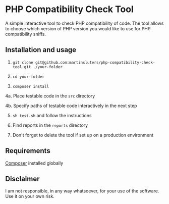 
# PHP Compatibility Check Tool

A simple interactive tool to check PHP compatibility of code. The tool allows to choose which version of PHP version you would like to use for PHP compatibility sniffs.

## Installation and usage

1. `git clone git@github.com:martinsluters/php-compatibility-check-tool.git ./your-folder
`
2. `cd your-folder`

3. `composer install`

4a. Place testable code in the `src` directory

4b. Specify paths of testable code interactively in the next step

5. `sh test.sh` and follow the instructions

6. Find reports in the `reports` directory

7. Don't forget to delete the tool if set up on a production environment

## Requirements
[Composer](https://getcomposer.org/) installed globally 

## Disclaimer
I am not responsible, in any way whatsoever, for your use of the software. Use it on your own risk.
